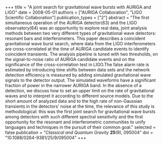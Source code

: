 +++
title = "A joint search for gravitational wave bursts with AURIGA and LIGO"
date = 2008-05-01
authors = ["AURIGA Collaboration", "LIGO Scientific Collaboration"]
publication_types = ["2"]
abstract = "The first simultaneous operation of the AURIGA detector(63) and the LIGO observatory(64) was an opportunity to explore real data, joint analysis methods between two very different types of gravitational wave detectors: resonant bars and interferometers. This paper describes a coincident gravitational wave burst search, where data from the LIGO interferometers are cross-correlated at the time of AURIGA candidate events to identify coincident transients. The analysis pipeline is tuned with two thresholds, on the signal-to-noise ratio of AURIGA candidate events and on the significance of the cross-correlation test in LIGO.The false alarm rate is estimated by introducing time shifts between data sets and the network detection efficiency is measured by adding simulated gravitational wave signals to the detector output. The simulated waveforms have a significant fraction of power in the narrower AURIGA band. In the absence of a detection, we discuss how to set an upper limit on the rate of gravitational waves and to interpret it according to different source models. Due to the short amount of analyzed data and to the high rate of non-Gaussian transients in the detectors' noise at the time, the relevance of this study is methodological: this was the first joint search for gravitational wave bursts among detectors with such different spectral sensitivity and the first opportunity for the resonant and interferometric communities to unify languages and techniques in the pursuit of their common goal."
selected = false
publication = "*Classical and Quantum Gravity* **25**(9), 095004"
doi = "10.1088/0264-9381/25/9/095004"
+++
